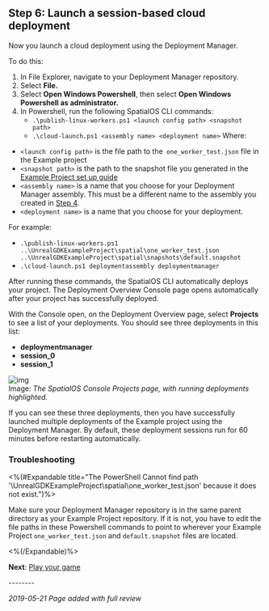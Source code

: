 ## Step 6: Launch a session-based cloud deployment

Now you launch a cloud deployment using the Deployment Manager.

To do this: 

1. In File Explorer, navigate to your Deployment Manager repository.
1. Select **File.**
1. Select **Open Windows Powershell**, then select **Open Windows Powershell as administrator.**
1. In Powershell, run the following SpatialOS CLI commands: 
	* `.\publish-linux-workers.ps1 <launch config path> <snapshot path>`
	* `.\cloud-launch.ps1 <assembly name> <deployment name>`
Where:

* `<launch config path>` is the file path to the` one_worker_test.json` file in the Example project
* `<snapshot path>` is the path to the snapshot file you generated in the [Example Project set up guide]({{urlRoot}}/content/get-started/example-project/exampleproject-local-deployment)
*  `<assembly name>` is a name that you choose for your Deployment Manager assembly. This must be a different name to the assembly you created in [Step 4]({{urlRoot}}content/tutorials/deployment-manager/tutorial-deploymentmgr-workers#step-4-upload-your-worker-assemblies).
* `<deployment name>` is a name that you choose for your deployment. 

For example: 

* `.\publish-linux-workers.ps1 ..\UnrealGDKExampleProject\spatial\one_worker_test.json ..\UnrealGDKExampleProject\spatial\snapshots\default.snapshot`
* `.\cloud-launch.ps1 deploymentassembly deploymentmanager`

After running these commands, the SpatialOS CLI automatically deploys your project. The Deployment Overview Console page opens automatically after your project has successfully deployed.

With the Console open, on the Deployment Overview page, select **Projects** to see a list of your deployments. You should see three deployments in this list: 

* **deploymentmanager**
* **session_0**
* **session_1**

![img]({{assetRoot}}assets/deployment-manager/deploymentmgr-consoledeployments.png)<br/>
Image: *The SpatialOS Console Projects page,  with running deployments highlighted.*

If you can see these three deployments, then you have successfully launched multiple deployments of the Example project using the Deployment Manager. By default, these deployment sessions run for 60 minutes before restarting automatically. 

### Troubleshooting

<%(#Expandable title="The PowerShell Cannot find path '\UnrealGDKExampleProject\spatial\one_worker_test.json' because it does not exist.")%>

Make sure your Deployment Manager repository is in the same parent directory as your Example Project repository. If it is not, you have to edit the file paths in these Powershell commands to point to wherever your Example Project `one_worker_test.json` and `default.snapshot` files are located. 

<%(/Expandable)%>

**Next**: [Play your game]({{urlRoot}}/content/tutorials/deployment-manager/tutorial-deploymentmgr-play)

--------<br/>

_2019-05-21 Page added with full review_